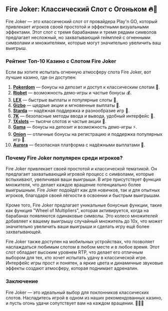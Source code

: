 ## Fire Joker: Классический Слот с Огоньком 🔥🎰

Fire Joker — это классический слот от провайдера Play'n GO, который привлекает игроков своей простотой и эффектными визуальными эффектами. Этот слот с тремя барабанами и тремя рядами символов предлагает несложный, но захватывающий геймплей с огненными символами и множителями, которые могут значительно увеличить ваш выигрыш.

### Рейтинг Топ-10 Казино с Слотом Fire Joker

Если вы хотите испытать огненную атмосферу слота Fire Joker, вот лучшие казино, где он доступен:

1. **[Pokerdom](https://brandplay.link/4k77v2yx)** — бонусы на депозит и доступ к классическим слотам 🎲.
2. **[Riobet](https://brandplay.link/7xBLTPyj)** — возможность демо-игры и частые бонусы 💰.
3. **[LEX](https://brandplay.link/zW4hdDFV)** — быстрые выплаты и популярные слоты 🎉.
4. **[Gizbo](https://brandplay.link/bprXw4YV)** — щедрые акции и мгновенные выплаты 🎁.
5. **[Starda](https://brandplay.link/fB7xwRFL)** — надёжная поддержка и разнообразие игр 🎈.
6. **[7K](https://brandplay.link/BvQyFShp)** — безопасные методы ввода и вывода, удобный интерфейс 🎯.
7. **[1Xslots](https://brandplay.link/hSB1khtr)** — тысячи слотов и частые акции 🌟.
8. **[Gama](https://brandplay.link/j6NMKsDz)** — бонусы на депозит и возможность демо-игры ⚡.
9. **[Onion](https://brandplay.link/zBGRVpQ9)** — отличные бонусы на регистрацию и поддержка популярных игр 🎰.
10. **[Aurora](https://10trafic-stat2.com/click/668546556bcc6313411604bd/6766/13032/subaccount)** — безопасная платформа с надёжными выплатами 💎.

### Почему Fire Joker популярен среди игроков?

Fire Joker привлекает своей простотой и классической тематикой. Он предлагает захватывающий игровой процесс с символами, которые вспыхивают, увеличивая ваши выигрыши. В игре присутствует функция множителя, что делает каждое вращение потенциально более выигрышным. Fire Joker подойдёт как для новичков, так и для опытных игроков, благодаря своей лёгкости в освоении и быстрым выигрышам.

Кроме того, Fire Joker предлагает уникальные бонусные функции, такие как функция "Wheel of Multipliers", которая активируется, когда на барабанах появляются одинаковые символы. Это колесо множителей добавляет к вашему выигрышу случайный множитель до 10x, что может значительно увеличить ваши выигрыши и сделать игру ещё более захватывающей.

Fire Joker также доступен на мобильных устройствах, что позволяет наслаждаться любимым слотом в любом месте и в любое время. Этот слот обладает высоким уровнем RTP, что делает его отличным выбором для тех, кто хочет испытать удачу в классической игре. Интерфейс игры прост и понятен, а яркие цвета и динамичные звуковые эффекты создают атмосферу, которая поднимает адреналин.

### Заключение

Fire Joker — это идеальный выбор для поклонников классических слотов. Насладитесь игрой в одном из наших рекомендованных казино, и пусть огонь удачи сопутствует вам на каждом вращении. 🎉🔥💸
